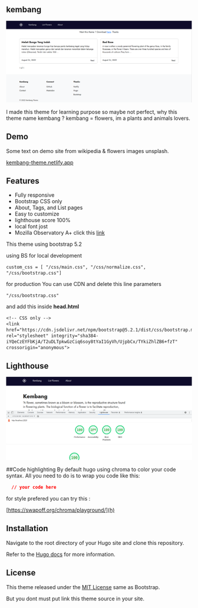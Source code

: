 ## kembang

![kembang](https://raw.githubusercontent.com/httpsecure/gambar-blog/main/images/screenshot.png)


I made this theme for learning purpose so maybe not perfect, why this theme name kembang ? kembang = flowers, im a plants and animals lovers. 

## Demo

 Some text on demo site from wikipedia & flowers images unsplash.
 
 [kembang-theme.netlify.app](https://kembang-theme.netlify.app/)

## Features

* Fully responsive
* Bootstrap CSS only
* About, Tags, and List pages
* Easy to customize
* lighthouse score 100%
* local font jost
* Mozilla Observatory A+ click this [link](https://kembang-theme.netlify.app/)

This theme using bootstrap 5.2

using BS for local development

```
custom_css = [ "/css/main.css", "/css/normalize.css", "/css/bootstrap.css"]
```
for production You can use CDN and delete this line parameters
```
"/css/bootstrap.css"
```
and add this inside **head.html**
```
<!-- CSS only -->
<link href="https://cdn.jsdelivr.net/npm/bootstrap@5.2.1/dist/css/bootstrap.min.css" rel="stylesheet" integrity="sha384-iYQeCzEYFbKjA/T2uDLTpkwGzCiq6soy8tYaI1GyVh/UjpbCx/TYkiZhlZB6+fzT" crossorigin="anonymous">
```
## Lighthouse 
![Lighthouse](https://raw.githubusercontent.com/httpsecure/gambar-blog/main/light.png)

##Code highlighting
By default hugo using chroma to color your code syntax. All you need to do is to wrap you code like this:

``` css
  // your code here
```
for style prefered you can try this :

[https://swapoff.org/chroma/playground/](h)

## Installation

Navigate to the root directory of your Hugo site and clone this repository.

Refer to the [Hugo docs](https://gohugo.io/getting-started/quick-start/) for more information.

## License

This theme released under the [MIT License](https://github.com/httpsecure/kembang/blob/main/LICENSE) same as Bootstrap.

But you dont must put link this theme source in your site.
